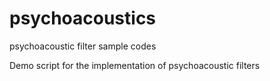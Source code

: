 psychoacoustics
===============

psychoacoustic filter sample codes

Demo script for the implementation of psychoacoustic filters
